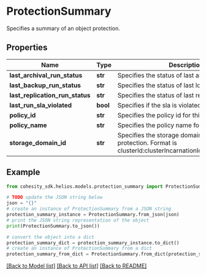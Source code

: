 # ProtectionSummary

Specifies a summary of an object protection.

## Properties

Name | Type | Description | Notes
------------ | ------------- | ------------- | -------------
**last_archival_run_status** | **str** | Specifies the status of last archival run. | [optional] 
**last_backup_run_status** | **str** | Specifies the status of last local back up run. | [optional] 
**last_replication_run_status** | **str** | Specifies the status of last replication run. | [optional] 
**last_run_sla_violated** | **bool** | Specifies if the sla is violated in last run. | [optional] 
**policy_id** | **str** | Specifies the policy id for this protection. | [optional] 
**policy_name** | **str** | Specifies the policy name for this group. | [optional] 
**storage_domain_id** | **str** | Specifies the storage domain id of this protection. Format is clusterId:clusterIncarnationId:storageDomainId. | [optional] 

## Example

```python
from cohesity_sdk.helios.models.protection_summary import ProtectionSummary

# TODO update the JSON string below
json = "{}"
# create an instance of ProtectionSummary from a JSON string
protection_summary_instance = ProtectionSummary.from_json(json)
# print the JSON string representation of the object
print(ProtectionSummary.to_json())

# convert the object into a dict
protection_summary_dict = protection_summary_instance.to_dict()
# create an instance of ProtectionSummary from a dict
protection_summary_from_dict = ProtectionSummary.from_dict(protection_summary_dict)
```
[[Back to Model list]](../README.md#documentation-for-models) [[Back to API list]](../README.md#documentation-for-api-endpoints) [[Back to README]](../README.md)


